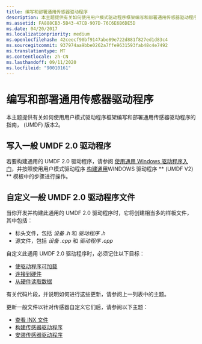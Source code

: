 ```yaml
---
title: 编写和部署通用传感器驱动程序
description: 本主题提供有关如何使用用户模式驱动程序框架编写和部署通用传感器驱动程序的指南， (UMDF) 版本2。
ms.assetid: FA888CB3-5B43-47CB-907D-76C6E6B6DE5D
ms.date: 04/20/2017
ms.localizationpriority: medium
ms.openlocfilehash: 42ceecf90bf9147abe89e722d881f827ed1d83c4
ms.sourcegitcommit: 937974aa9bbe0262a7ffe9631593fab48c4e7492
ms.translationtype: MT
ms.contentlocale: zh-CN
ms.lasthandoff: 09/11/2020
ms.locfileid: "90010161"
---
```

# <a name="write-and-deploy-your-universal-sensor-driver"></a>编写和部署通用传感器驱动程序


本主题提供有关如何使用用户模式驱动程序框架编写和部署通用传感器驱动程序的指南， (UMDF) 版本2。

## <a name="write-a-generic-umdf-20-driver"></a>写入一般 UMDF 2.0 驱动程序


若要构建通用的 UMDF 2.0 驱动程序，请参阅 [使用通用 Windows 驱动程序入门](../develop/getting-started-with-windows-drivers.md)，并按照使用用户模式驱动程序 [构建通用](https://docs.microsoft.com/windows-hardware/drivers/develop/building-a-universal-driver)WINDOWS 驱动程序 ** (UMDF V2) ** 模板中的步骤进行操作。

## <a name="customize-the-generic-umdf-20-driver-files"></a>自定义一般 UMDF 2.0 驱动程序文件


当你开发并构建此通用的 UMDF 2.0 驱动程序时，它将创建相当多的样板文件，其中包括：

-   标头文件，包括 *设备 .h* 和 *驱动程序 .h*
-   源文件，包括 *设备 .cpp* 和 *驱动程序 .cpp*

自定义此通用 UMDF 2.0 驱动程序时，必须记住以下目标：

-   [使驱动程序可加载](make-the-driver-loadable.md)
-   [连接到硬件](connect-to-hardware.md)
-   [从硬件读取数据](read-data-from-hardware.md)

有关代码片段，并说明如何进行这些更新，请参阅上一列表中的主题。

更新一般文件以针对传感器自定义它们后，请参阅以下主题：

-   [查看 INX 文件](review-and-revise-the-inf-file.md)
-   [构建传感器驱动程序](build-the-sensor-driver.md)
-   [安装传感器驱动程序](install-the-sensor-driver.md)

 

